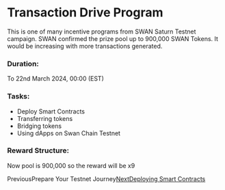 # Transaction Drive Program

This is one of many incentive programs from SWAN Saturn Testnet campaign. SWAN confirmed the prize pool up to 900,000 SWAN Tokens. It would be increasing with more transactions generated.

### Duration: <a href="#duration" id="duration"></a>

To 22nd March 2024, 00:00 (EST)

### Tasks: <a href="#tasks" id="tasks"></a>

* Deploy Smart Contracts
* Transferring tokens
* Bridging tokens
* Using dApps on Swan Chain Testnet

### Reward Structure: <a href="#reward-structure" id="reward-structure"></a>

Now pool is 900,000 so the reward will be x9

PreviousPrepare Your Testnet Journey[NextDeploying Smart Contracts](<../../.gitbook/assets/deploying smart contracts>)

